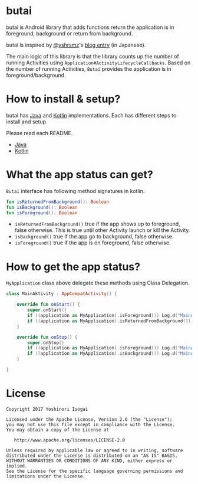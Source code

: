 # butai

butai is Android library that adds functions return the application is in foreground, background or return from background.

butai is inspired by [@yshrsmz](https://github.com/yshrsmz)'s [blog entry](http://yslibrary.net/2015/07/30/android_how_to_detect_app_is_background_or_not/) (in Japanese).

The main logic of this library is that the library counts up the number of running Activities using `Application#ActivityLifecycleCallbacks`. Based on the number of running Activities, `Butai` provides the application is in foreground/background.

# How to install & setup?

butai has [Java](library-java) and [Kotlin](library) implementations. Each has different steps to install and setup.

Please read each README.

* [Java](library-java/README.md)
* [Kotlin](library/README.md)

# What the app status can get?

`Butai` interface has following method signatures in kotlin.

```kotlin
fun isReturnedFromBackground(): Boolean
fun isBackground(): Boolean
fun isForeground(): Boolean
```

* `isReturnedFromBackground()` true if the app shows up to foreground, false otherwise. This is true until other Activity launch or kill the Activity.
* `isBackground()` true if the app go to background, false otherwise.
* `isForeground()` true if the app is on foreground, false otherwise.

# How to get the app status?

`MyApplication` class above delegate these methods using Class Delegation.

```kotlin
class MainAktivity : AppCompatActivity() {

    override fun onStart() {
        super.onStart()
        if ((application as MyApplication).isForeground()) Log.d("MainAktivity", "App is foreground")
        if ((application as MyApplication).isReturnedFromBackground()) Log.d("MainAktivity", "App returns from background")
    }

    override fun onStop() {
        super.onStop()
        if ((application as MyApplication).isForeground()) Log.d("MainAktivity", "App is still foreground")
        if ((application as MyApplication).isBackground()) Log.d("MainAktivity", "App goes to background")
    }

}
```

# License

```
Copyright 2017 Yoshinori Isogai

Licensed under the Apache License, Version 2.0 (the "License");
you may not use this file except in compliance with the License.
You may obtain a copy of the License at

   http://www.apache.org/licenses/LICENSE-2.0

Unless required by applicable law or agreed to in writing, software
distributed under the License is distributed on an "AS IS" BASIS,
WITHOUT WARRANTIES OR CONDITIONS OF ANY KIND, either express or implied.
See the License for the specific language governing permissions and
limitations under the License.
```